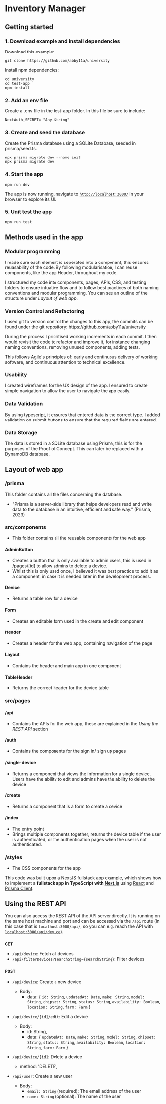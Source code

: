 # Inventory Manager

## Getting started

### 1. Download example and install dependencies

Download this example:

```
git clone https://github.com/abby11a/university
```

Install npm dependencies:

```
cd university
cd test-app
npm install
```
### 2. Add an env file
Create a .env file in the test-app folder. In this file be sure to include:
```
NextAuth_SECRET= "Any-String"
```
### 3. Create and seed the database

Create the Prisma database using a SQLite Database, seeded in prisma/seed.ts.

```
npx prisma migrate dev --name init
npx prisma migrate dev                                  
```
### 4. Start the app

```
npm run dev
```

The app is now running, navigate to [`http://localhost:3000/`](http://localhost:3000/) in your browser to explore its UI.
### 5. Unit test the app
```
npm run test
```

## Methods used in the app
### Modular programming
I made sure each element is seperated into a component, this ensures reuasability of the code. By following modularisation, I can reuse components, like the app Header, throughout my code.

I structured my code into components, pages, APIs, CSS, and testing folders to ensure intuative flow and to follow best practices of both naming conventions and modular programming. You can see an outline of the structure under *Layout of web app*.

### Version Control and Refactoring

I used git to version control the changes to this app, the commits can be found under the git repository: https://github.com/abby11a/university

During the process I prioritised working increments in each commit. I then would revisit the code to refactor and improve it, for instance changing naming conventions, removing unused components, adding tests.

This follows Agile's principles of: early and continuous delivery of working software, and continuous attention to technical excellence.

### Usability

I created wireframes for the UX design of the app.
I ensured to create simple navigation to allow the user to navigate the app easily.

### Data Validation
By using typescript, it ensures that entered data is the correct type.
I added validation on submit buttons to ensure that the required fields are entered.

### Data Storage
The data is stored in a SQLite database using Prisma, this is for the purposes of the Proof of Concept.
This can later be replaced with a DynamoDB database.

## Layout of web app
### /prisma
This folder contains all the files concerning the database. 
- "Prisma is a server-side library that helps developers read and write data to the database in an intuitive, efficient and safe way." (Prisma, 2023)

### src/components
- This folder contains all the reusable components for the web app
#### AdminButton
- Creates a button that is only available to admin users, this is used in /pages/[id] to allow admins to delete a device.
- Whilst this is only used once, I believed it was best practice to add it as a component, in case it is needed later in the development process.
#### Device
- Returns a table row for a device
#### Form
- Creates an editable form used in the create and edit component
#### Header
- Creates a header for the web app, containing navigation of the page
#### Layout
- Contains the header and main app in one component
#### TableHeader
- Returns the correct header for the device table

### src/pages
#### /api
- Contains the APIs for the web app, these are explained in the *Using the REST API* section
#### /auth
- Contains the components for the sign in/ sign up pages
#### /single-device
- Returns a component that views the information for a single device. Users have the ability to edit and admins have the ability to delete the device
#### /create
- Returns a component that is a form to create a device
#### /index
- The entry point
- Brings multiple components together, returns the device table if the user is authenticated, or the authentication pages when the user is not authenticated.
### /styles
- The CSS components for the app

This code was built upon a NextJS fullstack app example, which shows how to implement a **fullstack app in TypeScript with [Next.js](https://nextjs.org/)** using [React](https://reactjs.org/) and [Prisma Client](https://www.prisma.io/docs/reference/tools-and-interfaces/prisma-client).


## Using the REST API

You can also access the REST API of the API server directly. It is running on the same host machine and port and can be accessed via the `/api` route (in this case that is `localhost:3000/api/`, so you can e.g. reach the API with [`localhost:3000/api/device`](http://localhost:3000/api/device)).

### `GET`

- `/api/device`: Fetch all devices
- `/api/filterDevices?searchString={searchString}`: Filter devices

### `POST`

- `/api/device`: Create a new device
  - Body:
    - data: {
        `id: String`,
        `updatedAt: Date`,
        `make: String`,
        `model: String`,
        `chipset: String`,
        `status: String`,
        `availability: Boolean`,
        `location: String`, 
        `farm: Farm`
      }
- `/api/device/[id]/edit`: Edit a device
  - Body:
    - id: String,
    - data: {
        `updatedAt: Date`,
        `make: String`,
        `model: String`,
        `chipset: String`,
        `status: String`,
        `availability: Boolean`,
        `location: String`,
        `farm: Farm`
      }
- `/api/device/[id]`: Delete a device
  - method: 'DELETE',
    
- `/api/user`: Create a new user
  - Body:
    - `email: String` (required): The email address of the user
    - `name: String` (optional): The name of the user
